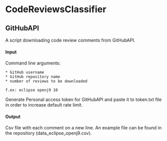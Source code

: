 # CodeReviewsClassifier

## GitHubAPI
A script downloading code review comments from GitHubAPI.

#### Input
Command line arguments:
```
* GitHub username 
* GitHub repository name
* number of reviews to be downloaded

f.ex: eclipse openj9 10
```

Generate Personal access token for GitHubAPI and paste it to token.txt file in order to increase default rate limit.

#### Output
Csv file with each comment on a new line. An example file can be found in the repository (data_eclipse_openj9.csv). 
